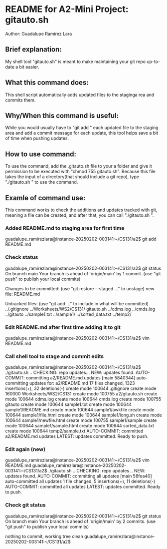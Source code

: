 # README for A2-Mini Project: gitauto.sh
Author: Guadalupe Ramirez Lara

## Brief explanation:
My shell tool "gitauto.sh" is meant to make maintaining your git repo up-to-date a bit easier.

## What this command does:
This shell script automatically adds updated files to the staginga rea and commits
them.

## Why/When this command is useful:
While you would usually have to "git add <filename>" each updated file to the staging area and add a commit message for each update, this tool helps save a bit of time when pushing updates.
 
## How to use command:
To use the command, add the .gitauto.sh file to your a folder and give it permission to be executed with "chmod 755 gitauto.sh". Because this file takes the input of a directory(that should include a git repo), type "./gitauto.sh <directory of repo>" to use the command.

## Examle of command use:
This command works to check the additions and updates tracked with git, meaning a file can be created, and after that, you can call "./gitauto.sh <directory of repo>".

### Added README.md to staging area for first time
guadalupe_ramirezlara@instance-20250202-003141:~/CS131/a2$ git add README.md
### Check status
guadalupe_ramirezlara@instance-20250202-003141:~/CS131/a2$ git status
On branch main
Your branch is ahead of 'origin/main' by 1 commit.
  (use "git push" to publish your local commits)

Changes to be committed:
  (use "git restore --staged <file>..." to unstage)
        new file:   README.md

Untracked files:
  (use "git add <file>..." to include in what will be committed)
        ../.gitignore
        ../Worksheets/WS2/CS131/
        gitauto.sh
        ../cdms.log
        ../cmds.log
        ../gitauto
        ../sample1.txt
        ../sample1/
        ../sorted_data.txt
        ../temp2/

### Edit README.md after first time adding it to git
guadalupe_ramirezlara@instance-20250202-003141:~/CS131/a2$ vim README.md

### Call shell tool to stage and commit edits
guadalupe_ramirezlara@instance-20250202-003141:~/CS131/a2$ ./gitauto.sh ..
CHECKING: repo updates...
NEW: updates found.
AUTO-COMMIT: committing a2/README.md updates
[main 5840344] auto-committing updates for: a2/README.md
 17 files changed, 1323 insertions(+), 32 deletions(-)
 create mode 100644 .gitignore
 create mode 160000 Worksheets/WS2/CS131
 create mode 100755 a2/gitauto.sh
 create mode 100644 cdms.log
 create mode 100644 cmds.log
 create mode 100755 gitauto
 create mode 100644 sample1.txt
 create mode 100644 sample1/README.md
 create mode 100644 sample1/awkfile
 create mode 100644 sample1/file.html
 create mode 100644 sample1/long.sh
 create mode 100644 sample1/newfile.html
 create mode 100755 sample1/sample
 create mode 100644 sample1/sample.html
 create mode 100644 sorted_data.txt
 create mode 100644 temp2/sample.txt
AUTO-COMMIT: committed a2/README.md updates
LATEST: updates committed. Ready to push.

### Edit again (new)
guadalupe_ramirezlara@instance-20250202-003141:~/CS131/a2$ vim README.md
guadalupe_ramirezlara@instance-20250202-003141:~/CS131/a2$ ./gitauto.sh ..
CHECKING: repo updates...
NEW: updates found.
AUTO-COMMIT: committing all updates
[main 58fea40] auto-committed all updates
 1 file changed, 5 insertions(+), 11 deletions(-)
AUTO-COMMIT: committed all updates
LATEST: updates committed. Ready to push.

### Check git status
guadalupe_ramirezlara@instance-20250202-003141:~/CS131/a2$ git status
On branch main
Your branch is ahead of 'origin/main' by 2 commits.
  (use "git push" to publish your local commits)

nothing to commit, working tree clean
guadalupe_ramirezlara@instance-20250202-003141:~/CS131/a2$  
